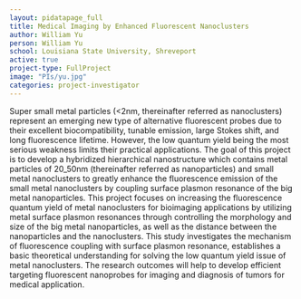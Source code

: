 ```yaml
---
layout: pidatapage_full
title: Medical Imaging by Enhanced Fluorescent Nanoclusters
author: William Yu
person: William Yu
school: Louisiana State University, Shreveport
active: true
project-type: FullProject
image: "PIs/yu.jpg"
categories: project-investigator
---
```


<p>Super small metal particles (<2nm, thereinafter referred as nanoclusters) represent an emerging new type of alternative fluorescent probes due to their excellent biocompatibility, tunable emission, large Stokes shift, and long fluorescence lifetime. However, the low quantum yield being the most serious weakness limits their practical applications. The goal of this project is to develop a hybridized hierarchical nanostructure which contains metal particles of 20_50nm (thereinafter referred as nanoparticles) and small metal nanoclusters to greatly enhance the fluorescence emission of the small metal nanoclusters by coupling surface plasmon resonance of the big metal nanoparticles. This project focuses on increasing the fluorescence quantum yield of metal nanoclusters for bioimaging applications by utilizing metal surface plasmon resonances through controlling the morphology and size of the big metal nanoparticles, as well as the distance between the nanoparticles and the nanoclusters. This study investigates the mechanism of fluorescence coupling with surface plasmon resonance, establishes a basic theoretical understanding for solving the low quantum yield issue of metal nanoclusters. The research outcomes will help to develop efficient targeting fluorescent nanoprobes for imaging and diagnosis of tumors for medical application.</p>
